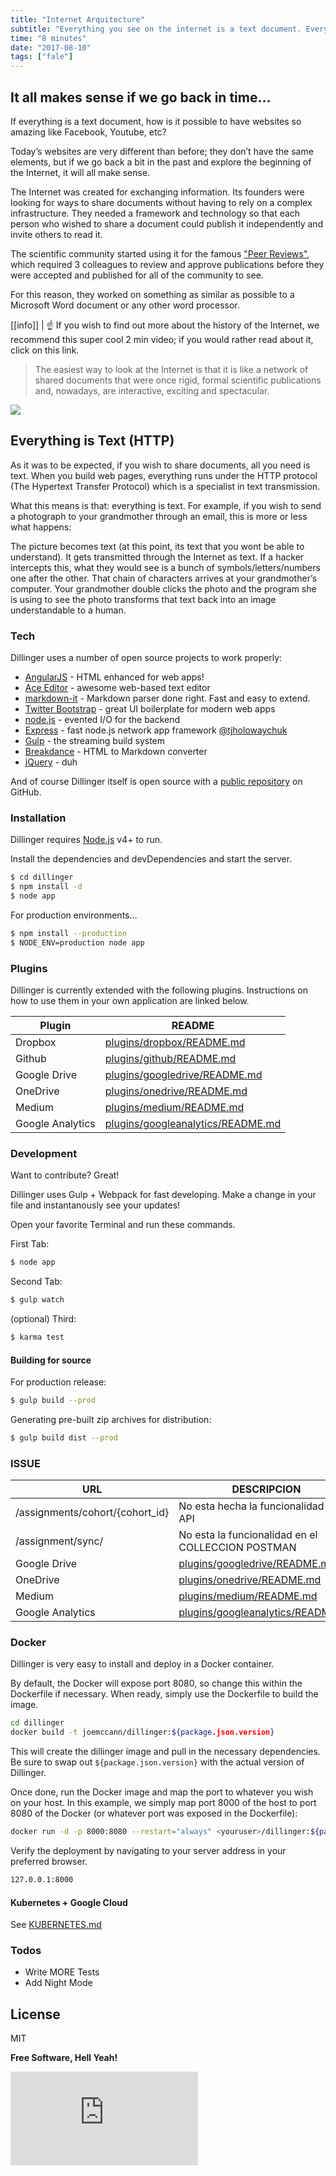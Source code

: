 ```yaml
---
title: "Internet Arquitecture"
subtitle: "Everything you see on the internet is a text document. Everything!! As developers, all we do is generate chunks of text based on a set of criteria. If you understand this simple concept, the sky will be the limit."
time: "8 minutes"
date: "2017-08-10"
tags: ["fale"]
---
```


## It all makes sense if we go back in time…

If everything is a text document, how is it possible to have websites so amazing like Facebook, Youtube, etc?

Today’s websites are very different than before; they don’t have the same elements, but if we go back a bit in the past and explore the beginning of the Internet, it will all make sense.

The Internet was created for exchanging information.  Its founders were looking for ways to share documents without having to rely on a complex infrastructure.  They needed a framework and technology so that each person who wished to share a document could publish it independently and invite others to read it.

The scientific community started using it for the famous ["Peer Reviews"](https://www.elsevier.com/reviewers/what-is-peer-review), which required 3 colleagues to review and approve publications before they were accepted and published for all of the community to see.

For this reason, they worked on something as similar as possible to a Microsoft Word document or any other word processor.

[[info]]
| :point_up: If you wish to find out more about the history of the Internet, we recommend this super cool 2 min video; if you would rather read about it, click on this link.

> The easiest way to look at the Internet is that it is like a network of shared documents that were once
> rigid, formal scientific publications and, nowadays, are interactive, exciting and spectacular.


![](https://breatheco.de/wp-content/uploads/2017/01/86675a97e9c272de762940f781cca976-1024x512.jpg)


## Everything is Text (HTTP)

As it was to be expected, if you wish to share documents, all you need is text.  When you build web pages, everything runs under the HTTP protocol (The Hypertext Transfer Protocol) which is a specialist in text transmission.

What this means is that: everything is text.  For example, if you wish to send a photograph to your grandmother through an email, this is more or less what happens:

The picture becomes text (at this point, its text that you wont be able to understand).
It gets transmitted through the Internet as text.  If a hacker intercepts this, what they would see is a bunch of symbols/letters/numbers one after the other.
That chain of characters arrives at your grandmother’s computer.
Your grandmother double clicks the photo and the program she is using to see the photo transforms that text back into an image understandable to a human.

### Tech

Dillinger uses a number of open source projects to work properly:

* [AngularJS] - HTML enhanced for web apps!
* [Ace Editor] - awesome web-based text editor
* [markdown-it] - Markdown parser done right. Fast and easy to extend.
* [Twitter Bootstrap] - great UI boilerplate for modern web apps
* [node.js] - evented I/O for the backend
* [Express] - fast node.js network app framework [@tjholowaychuk]
* [Gulp] - the streaming build system
* [Breakdance](http://breakdance.io) - HTML to Markdown converter
* [jQuery] - duh

And of course Dillinger itself is open source with a [public repository][dill]
 on GitHub.

### Installation

Dillinger requires [Node.js](https://nodejs.org/) v4+ to run.

Install the dependencies and devDependencies and start the server.

```bash
$ cd dillinger
$ npm install -d
$ node app
```

For production environments...

```bash
$ npm install --production
$ NODE_ENV=production node app
```

### Plugins

Dillinger is currently extended with the following plugins. Instructions on how to use them in your own application are linked below.

| Plugin | README |
| ------ | ------ |
| Dropbox | [plugins/dropbox/README.md][PlDb] |
| Github | [plugins/github/README.md][PlGh] |
| Google Drive | [plugins/googledrive/README.md][PlGd] |
| OneDrive | [plugins/onedrive/README.md][PlOd] |
| Medium | [plugins/medium/README.md][PlMe] |
| Google Analytics | [plugins/googleanalytics/README.md][PlGa] |


### Development

Want to contribute? Great!

Dillinger uses Gulp + Webpack for fast developing.
Make a change in your file and instantanously see your updates!

Open your favorite Terminal and run these commands.

First Tab:
```bash
$ node app
```

Second Tab:
```bash
$ gulp watch
```

(optional) Third:
```bash
$ karma test
```
#### Building for source
For production release:
```bash
$ gulp build --prod
```
Generating pre-built zip archives for distribution:
```bash
$ gulp build dist --prod
```

### ISSUE

| URL | DESCRIPCION |
| ------ | ------ |
| /assignments/cohort/{cohort_id} | No esta hecha la funcionalidad en el API |
| /assignment/sync/ | No esta la funcionalidad en el COLLECCION POSTMAN |
| Google Drive | [plugins/googledrive/README.md][PlGd] |
| OneDrive | [plugins/onedrive/README.md][PlOd] |
| Medium | [plugins/medium/README.md][PlMe] |
| Google Analytics | [plugins/googleanalytics/README.md][PlGa] |

### Docker
Dillinger is very easy to install and deploy in a Docker container.

By default, the Docker will expose port 8080, so change this within the Dockerfile if necessary. When ready, simply use the Dockerfile to build the image.

```bash
cd dillinger
docker build -t joemccann/dillinger:${package.json.version}
```
This will create the dillinger image and pull in the necessary dependencies. Be sure to swap out `${package.json.version}` with the actual version of Dillinger.

Once done, run the Docker image and map the port to whatever you wish on your host. In this example, we simply map port 8000 of the host to port 8080 of the Docker (or whatever port was exposed in the Dockerfile):

```bash
docker run -d -p 8000:8080 --restart="always" <youruser>/dillinger:${package.json.version}
```

Verify the deployment by navigating to your server address in your preferred browser.

```sh
127.0.0.1:8000
```

#### Kubernetes + Google Cloud

See [KUBERNETES.md](https://github.com/joemccann/dillinger/blob/master/KUBERNETES.md)


### Todos

 - Write MORE Tests
 - Add Night Mode

License
----

MIT


**Free Software, Hell Yeah!**

[//]: # (These are reference links used in the body of this note and get stripped out when the markdown processor does its job. There is no need to format nicely because it shouldn't be seen. Thanks SO - http://stackoverflow.com/questions/4823468/store-comments-in-markdown-syntax)


   [dill]: <https://github.com/joemccann/dillinger>
   [git-repo-url]: <https://github.com/joemccann/dillinger.git>
   [john gruber]: <http://daringfireball.net>
   [df1]: <http://daringfireball.net/projects/markdown/>
   [markdown-it]: <https://github.com/markdown-it/markdown-it>
   [Ace Editor]: <http://ace.ajax.org>
   [node.js]: <http://nodejs.org>
   [Twitter Bootstrap]: <http://twitter.github.com/bootstrap/>
   [jQuery]: <http://jquery.com>
   [@tjholowaychuk]: <http://twitter.com/tjholowaychuk>
   [express]: <http://expressjs.com>
   [AngularJS]: <http://angularjs.org>
   [Gulp]: <http://gulpjs.com>

   [PlDb]: <https://github.com/joemccann/dillinger/tree/master/plugins/dropbox/README.md>
   [PlGh]: <https://github.com/joemccann/dillinger/tree/master/plugins/github/README.md>
   [PlGd]: <https://github.com/joemccann/dillinger/tree/master/plugins/googledrive/README.md>
   [PlOd]: <https://github.com/joemccann/dillinger/tree/master/plugins/onedrive/README.md>
   [PlMe]: <https://github.com/joemccann/dillinger/tree/master/plugins/medium/README.md>
   [PlGa]: <https://github.com/RahulHP/dillinger/blob/master/plugins/googleanalytics/README.md>


<iframe src="https://www.youtube.com/embed/4n0xNbfJLR8" frameborder="0" allowfullscreen></iframe>
<!--stackedit_data:
eyJoaXN0b3J5IjpbNzAzNjkyMjAzXX0=
-->